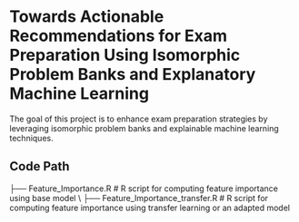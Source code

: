 # Towards Actionable Recommendations for Exam Preparation Using Isomorphic Problem Banks and Explanatory Machine Learning
 
The goal of this project is to enhance exam preparation strategies by leveraging isomorphic problem banks and explainable machine learning techniques.

## Code Path
├── Feature_Importance.R              # R script for computing feature importance using base model \\
├── Feature_Importance_transfer.R     # R script for computing feature importance using transfer learning or an adapted model
